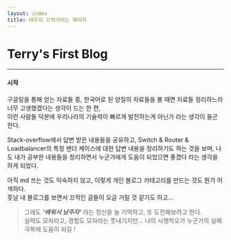 ```yaml
---
layout: index
title: 태우의 끄적거리는 페이지
---
```


# Terry's First Blog
--- 
#### 시작  
구글링을 통해 얻는 자료들 중, 한국어로 된 양질의 자료들을 볼 때면
자료들 정리하느라 너무 고생했겠다는 생각이 드는 한 편,  
이런 사람들 덕분에 우리나라의 기술력이 빠르게 발전하는게 아닌가 라는 생각이 들곤 한다.  

Stack-overflow에서 답변 받은 내용들을 공유하고, 
Switch & Router & Loadbalancer의 특정 밴더 케이스에 대한 답변 내용을 정리하기도 하는 것을 보며, 
나도 내가 공부한 내용들을 정리하면서 누군가에게 도움이 되었으면 좋겠다 라는 생각을 하게 되었다.  

아직 md 쓰는 것도 익숙하지 않고, 이렇게 개인 블로그 카테고리를 만드는 것도 뭔가 어색하다.  
훗날 내 블로그를 보면서 끄적인 글들이 오글 거릴 것 같기도 하고...  
  
> 그래도 _**'배워서 남주자'**_ 라는 정신을 늘 기억하고, 또 도전해보려고 한다.  
실력도 모자라고, 경험도 모자라는 풋내기지만... 나의 시행착오가 누군가의 실패 극복에 도움이 되길 !

